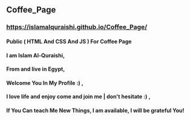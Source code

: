 ## Coffee_Page

### https://islamalquraishi.github.io/Coffee_Page/

#### Public ( HTML And CSS And JS ) For Coffee Page

#### I am Islam Al-Quraishi,

#### From and live in Egypt,

#### Welcome You In My Profile :) ,

#### I love life and enjoy come and join me | don't hesitate :) ,

#### If You Can teach Me New Things, I am available, I will be grateful You!
